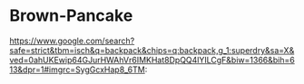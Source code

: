 # Brown-Pancake
https://www.google.com/search?safe=strict&tbm=isch&q=backpack&chips=q:backpack,g_1:superdry&sa=X&ved=0ahUKEwip64GJurHWAhVr6IMKHat8DpQQ4lYILCgF&biw=1366&bih=613&dpr=1#imgrc=SygGcxHap8_6TM:
